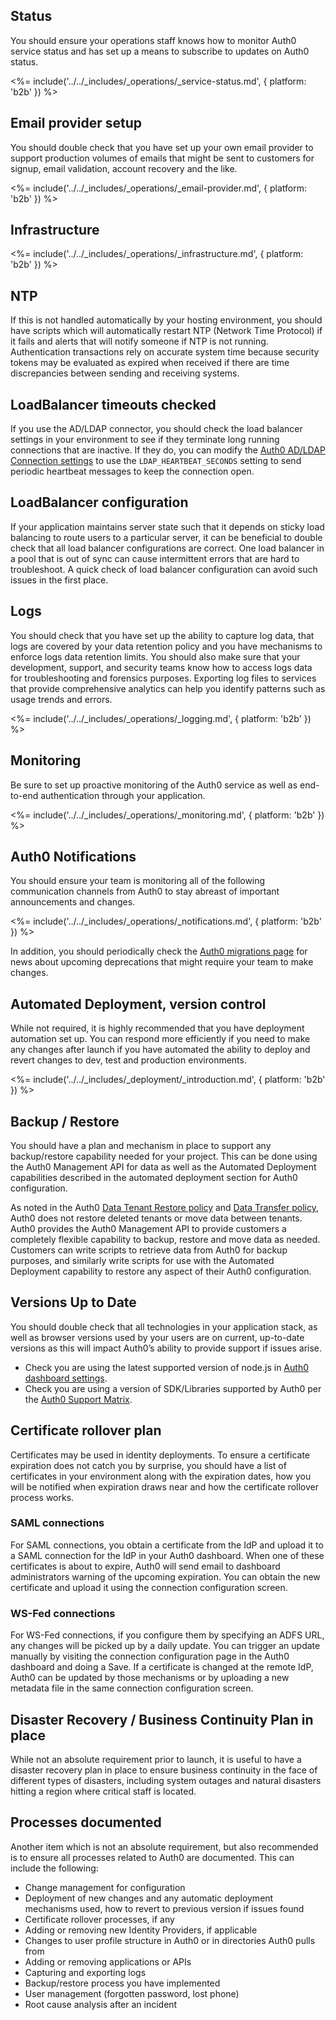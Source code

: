 ## Status

You should ensure your operations staff knows how to monitor Auth0 service status and has set up a means to subscribe to updates on Auth0 status.

<%= include('../../_includes/_operations/_service-status.md', { platform: 'b2b' }) %>

## Email provider setup

You should double check that you have set up your own email provider to support production volumes of emails that might be sent to customers for signup, email validation, account recovery and the like.

<%= include('../../_includes/_operations/_email-provider.md', { platform: 'b2b' }) %>

## Infrastructure

<%= include('../../_includes/_operations/_infrastructure.md', { platform: 'b2b' }) %>

## NTP

If this is not handled automatically by your hosting environment, you should have scripts which will automatically restart NTP (Network Time Protocol) if it fails and alerts that will notify someone if NTP is not running.  Authentication transactions rely on accurate system time because security tokens may be evaluated as expired when received if there are time discrepancies between sending and receiving systems.

## LoadBalancer timeouts checked 

If you use the AD/LDAP connector, you should check the load balancer settings in your environment to see if they terminate long running connections that are inactive. If they do, you can modify the [Auth0 AD/LDAP Connection settings](/connector/modify#configuration-file) to use the `LDAP_HEARTBEAT_SECONDS` setting to send periodic heartbeat messages to keep the connection open.

## LoadBalancer configuration

If your application maintains server state such that it depends on sticky load balancing to route users to a particular server, it can be beneficial to double check that all load balancer configurations are correct.  One load balancer in a pool that is out of sync can cause intermittent errors that are hard to troubleshoot.  A quick check of load balancer configuration can avoid such issues in the first place.

## Logs 

You should check that you have set up the ability to capture log data, that logs are covered by your data retention policy and you have mechanisms to enforce logs data retention limits. You should also make sure that your development, support, and security teams know how to access logs data for troubleshooting and forensics purposes. Exporting log files to services that provide comprehensive analytics can help you identify patterns such as usage trends and errors.

<%= include('../../_includes/_operations/_logging.md', { platform: 'b2b' }) %>

## Monitoring

Be sure to set up proactive monitoring of the Auth0 service as well as end-to-end authentication through your application. 

<%= include('../../_includes/_operations/_monitoring.md', { platform: 'b2b' }) %>

## Auth0 Notifications

You should ensure your team is monitoring all of the following communication channels from Auth0 to stay abreast of important announcements and changes.

<%= include('../../_includes/_operations/_notifications.md', { platform: 'b2b' }) %>

In addition, you should periodically check the [Auth0 migrations page](/product-lifecycle/migration) for news about upcoming deprecations that might require your team to make changes.

## Automated Deployment, version control

While not required, it is highly recommended that you have deployment automation set up. You can respond more efficiently if you need to make any changes after launch if you have automated the ability to deploy and revert changes to dev, test and production environments.

<%= include('../../_includes/_deployment/_introduction.md', { platform: 'b2b' }) %>

## Backup / Restore

You should have a plan and mechanism in place to support any backup/restore capability needed for your project. This can be done using the Auth0 Management API for data as well as the Automated Deployment capabilities described in the automated deployment section for Auth0 configuration.

As noted in the Auth0 [Data Tenant Restore policy](/policies/restore-deleted-tenant) and [Data Transfer policy](/policies/data-transfer), Auth0 does not restore deleted tenants or move data between tenants.  Auth0 provides the Auth0 Management API to provide customers a completely flexible capability to backup, restore and move data as needed. Customers can write scripts to retrieve data from Auth0 for backup purposes, and similarly write scripts for use with the Automated Deployment capability to restore any aspect of their Auth0 configuration.

## Versions Up to Date

You should double check that all technologies in your application stack, as well as browser versions used by your users are on current, up-to-date versions as this will impact Auth0’s ability to provide support if issues arise.
* Check you are using the latest supported version of node.js in [Auth0 dashboard settings](/dashboard/dashboard-tenant-settings#extensibility).
* Check you are using a version of SDK/Libraries supported by Auth0 per the [Auth0 Support Matrix](/support/matrix).

## Certificate rollover plan

Certificates may be used in identity deployments. To ensure a certificate expiration does not catch you by surprise, you should have a list of certificates in your environment along with the expiration dates, how you will be notified when expiration draws near and how the certificate rollover process works.

### SAML connections

For SAML connections, you obtain a certificate from the IdP and upload it to a SAML connection for the IdP in your Auth0 dashboard. When one of these certificates is about to expire, Auth0 will send email to dashboard administrators warning of the upcoming expiration. You can obtain the new certificate and upload it using the connection configuration screen.

### WS-Fed connections

For WS-Fed connections, if you configure them by specifying an ADFS URL, any changes will be picked up by a daily update. You can trigger an update manually by visiting the connection configuration page in the Auth0 dashboard and doing a Save. If a certificate is changed at the remote IdP, Auth0 can be updated by those mechanisms or by uploading a new metadata file in the same connection configuration screen.

## Disaster Recovery / Business Continuity Plan in place

While not an absolute requirement prior to launch, it is useful to have a disaster recovery plan in place to ensure business continuity in the face of different types of disasters, including system outages and natural disasters hitting a region where critical staff is located.

## Processes documented

Another item which is not an absolute requirement, but also recommended is to ensure all processes related to Auth0 are documented. This can include the following:

* Change management for configuration
* Deployment of new changes and any automatic deployment mechanisms used, how to revert to previous version if issues found
* Certificate rollover processes, if any
* Adding or removing new Identity Providers, if applicable
* Changes to user profile structure in Auth0 or in directories Auth0 pulls from
* Adding or removing applications or APIs
* Capturing and exporting logs
* Backup/restore process you have implemented
* User management (forgotten password, lost phone)
* Root cause analysis after an incident
